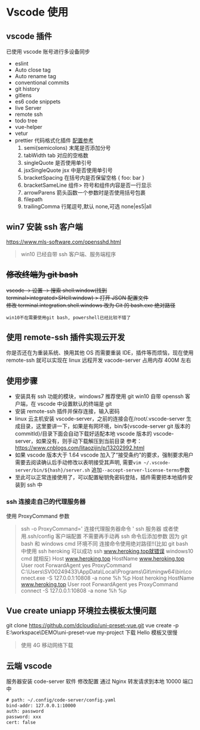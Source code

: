 # Vscode 使用

## vscode 插件

已使用 vscode 账号进行多设备同步

- eslint
- Auto close tag
- Auto rename tag
- conventional commits
- git history
- gitlens
- es6 code snippets
- live Server
- remote ssh
- todo tree
- vue-helper
- vetur
- prettier 代码格式化插件 <a href="https://www.prettier.cn/docs/options.html">配置参考</a>
  1. semi(semicolons) 末尾是否添加分号
  2. tabWidth tab 对应的空格数
  3. singleQuote 是否使用单引号
  4. jsxSingleQuote jsx 中是否使用单引号
  5. bracketSpacing 在括号内是否保留空格 { foo: bar }
  6. bracketSameLine 组件> 符号和组件内容是否一行显示
  7. arrowParens 箭头函数一个参数时是否使用括号包裹
  8. filepath
  9. trailingComma 行尾逗号,默认 none,可选 none|es5|all

## win7 安装 ssh 客户端

https://www.mls-software.com/opensshd.html

> win10 已经自带 ssh 客户端、服务端程序

## ~~修改终端为 git bash~~

~~vscode -> 设置 -> 搜索 shell:window(找到 terminal>integrated>SHell:window) > 打开 JSON 配置文件  
修改 terminal.integration.shell.windows 改为 Git 的 bash.exe 绝对路径~~

`win10不在需要使用git bash, powershell已经比较不错了`

## 使用 remote-ssh 插件实现云开发

你是否还在为重装系统、换用其他 OS 而需要重装 IDE，插件等而烦恼，现在使用 remote-ssh 就可以实现在 linux 远程开发 vacode-server 占用内存 400M 左右

## 使用步骤

- 安装具有 ssh 功能的模块，windows7 推荐使用 git win10 自带 openssh 客户端，在 vscode 中设置默认的终端是 git
- 安装 remote-ssh 插件并保存连接，输入密码
- linux 云主机安装 vscode-server，之前的连接会在/root/.vscode-server 生成目录，这里要讲一下，如果是有网环境，bin/${vscode-server git 版本的 commitId}/目录下面会自动下载好适配本地 vscode 版本的 vscode-server，如果没有，则手动下载解压到当前目录 参考：https://www.cnblogs.com/litaozijin/p/13202992.html
- 如果 vscode 版本大于 1.64 vscode 加入了“接受条约”的要求，强制要求用户需要去阅读确认后手动修改以表明接受其声明, 需要`vim ~/.vscode-server/bin/${hash}/server.sh` 追加`--accept-server-license-terms`参数
- 至此可以正常连接使用了，可以配置秘钥免密码登陆，插件需要把本地插件安装到 ssh 中

### ssh 连接走自己的代理服务器

使用 ProxyCommand 参数

> ssh -o ProxyCommand=' 连接代理服务器命令 ' ssh 服务器
> 或者使用.ssh/config 客户端配置 不需要再手动再 ssh 命令后添加参数
> 因为 git bash 和 windows cmd 环境不同 连接命令使用绝对路径!!(比如 git bash 中使用 ssh heroking 可以成功 ssh www.heroking.top就错误 windows10 cmd 就相反)
> Host www.heroking.top
> HostName www.heroking.top
> User root
> ForwardAgent yes
> ProxyCommand C:\Users\SV00249433\AppData\Local\Programs\Git\mingw64\bin\connect.exe -S 127.0.0.1:10808 -a none %h %p
> Host heroking
> HostName www.heroking.top
> User root
> ForwardAgent yes
> ProxyCommand connect -S 127.0.0.1:10808 -a none %h %p

## Vue create uniapp 环境拉去模板太慢问题

git clone https://github.com/dcloudio/uni-preset-vue.git
vue create -p E:\workspace\DEMO\uni-preset-vue my-project
下载 Hello 模板又很慢

> 使用 4G 移动网络下载

## 云端 vscode

服务器安装 code-server 软件 修改配置 通过 Nginx 转发请求到本地 10000 端口中

```txt
# path: ~/.config/code-server/config.yaml
bind-addr: 127.0.0.1:10000
auth: password
password: xxx
cert: false
```
